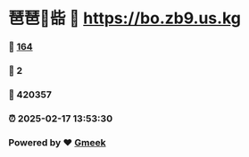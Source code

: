 # 琶琶🔭啙 :link: https://bo.zb9.us.kg 
### :page_facing_up: [164](https://bo.zb9.us.kg/tag.html) 
### :speech_balloon: 2 
### :hibiscus: 420357 
### :alarm_clock: 2025-02-17 13:53:30 
### Powered by :heart: [Gmeek](https://github.com/Meekdai/Gmeek)
